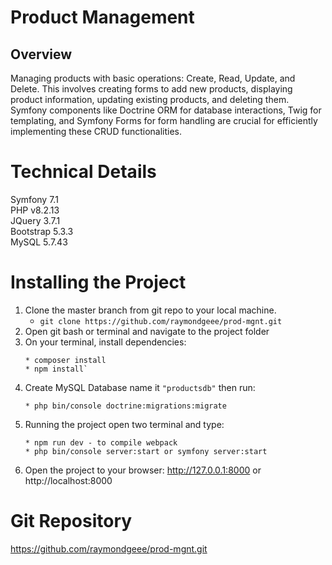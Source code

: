 # Product Management
## Overview

Managing products with basic operations: Create, Read, Update, and Delete. This involves creating forms to add new products, displaying product information, updating existing products, and deleting them. Symfony components like Doctrine ORM for database interactions, Twig for templating, and Symfony Forms for form handling are crucial for efficiently implementing these CRUD functionalities.

# Technical Details
  Symfony 7.1\
  PHP v8.2.13\
  JQuery 3.7.1\
  Bootstrap 5.3.3\
  MySQL 5.7.43
  
# Installing the Project
1. Clone the master branch from git repo to your local machine.
    * `git clone https://github.com/raymondgeee/prod-mgnt.git`
2. Open git bash or terminal and navigate to the project folder
3. On your terminal, install dependencies: 
    ```
    * composer install
    * npm install`
    ```
4. Create MySQL Database name it `"productsdb"` then run:
    ```
    * php bin/console doctrine:migrations:migrate
    ```
5. Running the project open two terminal and type:
    ```
    * npm run dev - to compile webpack
    * php bin/console server:start or symfony server:start
    ```
6. Open the project to your browser: http://127.0.0.1:8000 or http://localhost:8000

# Git Repository
https://github.com/raymondgeee/prod-mgnt.git
